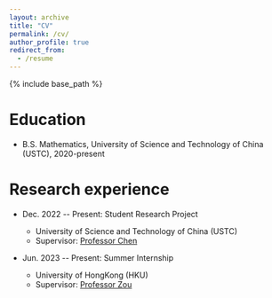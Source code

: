 ```yaml
---
layout: archive
title: "CV"
permalink: /cv/
author_profile: true
redirect_from:
  - /resume
---
```


{% include base_path %}

Education
======
* B.S. Mathematics, University of Science and Technology of China (USTC), 2020-present
<!--* M.S. in Jekyll, GitHub University, 2014 -->
<!--* Ph.D in Version Control Theory, GitHub University, 2018 (expected) -->

Research experience
======
* Dec. 2022 -- Present: Student Research Project
  * University of Science and Technology of China (USTC)
  <!-- * Brief introduction: -->
  * Supervisor: [Professor Chen](https://faculty.ustc.edu.cn/chenjingrun/)

* Jun. 2023 -- Present: Summer Internship
  * University of HongKong (HKU)
  <!-- * Duties included: Merging pull requests -->
  * Supervisor: [Professor Zou](https://difanzou.github.io/)

